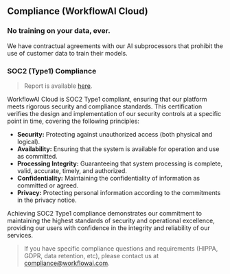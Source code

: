 ## Compliance (WorkflowAI Cloud)
### No training on your data, ever.
We have contractual agreements with our AI subprocessors that prohibit the use of customer data to train their models.

### SOC2 (Type1) Compliance

> Report is available [here](https://workflowai.com/docs/soc2-report.pdf).

WorkflowAI Cloud is SOC2 Type1 compliant, ensuring that our platform meets rigorous security and compliance standards. This certification verifies the design and implementation of our security controls at a specific point in time, covering the following principles:

- **Security:** Protecting against unauthorized access (both physical and logical).
- **Availability:** Ensuring that the system is available for operation and use as committed.
- **Processing Integrity:** Guaranteeing that system processing is complete, valid, accurate, timely, and authorized.
- **Confidentiality:** Maintaining the confidentiality of information as committed or agreed.
- **Privacy:** Protecting personal information according to the commitments in the privacy notice.

Achieving SOC2 Type1 compliance demonstrates our commitment to maintaining the highest standards of security and operational excellence, providing our users with confidence in the integrity and reliability of our services.

> If you have specific compliance questions and requirements (HIPPA, GDPR, data retention, etc), please contact us at [compliance@workflowai.com](mailto:compliance@workflowai.com).